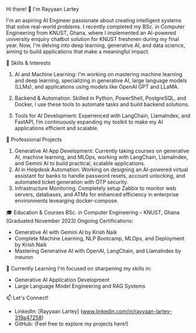 Hi there! 👋 I'm Rayyaan Lartey

I'm an aspiring AI Engineer passionate about creating intelligent systems that solve real-world problems. 
I recently completed my BSc. in Computer Engineering from KNUST, Ghana, where I implemented an AI-powered university enquiry chatbot solution for KNUST freshmen during my final year. 
Now, I'm delving into deep learning, generative AI, and data science, aiming to build applications that make a meaningful impact.


🔧 Skills & Interests
1. AI and Machine Learning: I'm working on mastering machine learning and deep learning, specializing in generative AI, large language models (LLMs), and applications using models 
like OpenAI GPT and LLaMA.

2. Backend & Automation: Skilled in Python, PowerShell, PostgreSQL, and Docker, I use these tools to automate tasks and build backend solutions.

3. Tools for AI Development: Experienced with LangChain, LlamaIndex, and FastAPI, I’m continuously expanding my toolkit to make my AI applications efficient and scalable.

💼 Professional Projects
1. Generative AI App Development: Currently taking courses on generative AI, machine learning, and MLOps, working with LangChain, LlamaIndex, and Gemini AI to build practical, scalable applications.
2. AI in Helpdesk Automation: Working on designing an AI-powered virtual assistant for banks to handle password resets, account unlocking, and automated ticket generation with OTP security. 
3. Infrastructure Monitoring: Completely setup Zabbix to monitor web servers, databases, and ATMs for enhanced efficiency in enterprise environments levearging docker-compose.

🎓 Education & Courses
BSc. in Computer Engineering – KNUST, Ghana (Graduated November 2023)
Ongoing Certifications:
  - Generative AI with Gemini AI by Krish Naik
  - Complete Machine Learning, NLP Bootcamp, MLOps, and Deployment by Krish Naik
  - Mastering Generative AI with OpenAI, LangChain, and LlamaIndex by ineuron

🌱 Currently Learning
I'm focused on sharpening my skills in:
- Generative AI Application Development
- Large Language Model Engineering and RAG Systems

📫 Let's Connect!
- LinkedIn: [Rayyaan Lartey] (www.linkedin.com/in/rayyaan-lartey-319a47258)
- GitHub: (Feel free to explore my projects here!)
